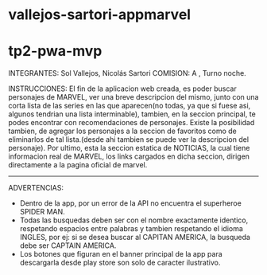 # vallejos-sartori-appmarvel

# tp2-pwa-mvp

INTEGRANTES: Sol Vallejos, Nicolás Sartori
COMISION: A , Turno noche.

INSTRUCCIONES:
El fin de la aplicacion web creada, es poder buscar personajes de MARVEL, ver una breve descripcion del mismo, junto con una corta lista de las series en las que aparecen(no todas, ya que si fuese asi, algunos tendrian una lista interminable), tambien, en la seccion principal, te podes encontrar con recomendaciones de personajes.
Existe la posibilidad tambien, de agregar los personajes a la seccion de favoritos como de eliminarlos de tal lista.(desde ahi tambien se puede ver la descripcion del personaje).
Por ultimo, esta la seccion estatica de NOTICIAS, la cual tiene informacion real de MARVEL, los links cargados en dicha seccion, dirigen directamente a la pagina oficial de marvel.

-------------------------------------------------------------------
ADVERTENCIAS:
- Dentro de la app, por un error de la API no encuentra el superheroe SPIDER MAN.
- Todas las busquedas deben ser con el nombre exactamente identico, respetando espacios entre palabras y tambien respetando el idioma INGLES, por ej:
  si se desea buscar al CAPITAN AMERICA, la busqueda debe ser CAPTAIN AMERICA.
- Los botones que figuran en el banner principal de la app para descargarla desde play store son solo de caracter ilustrativo.
